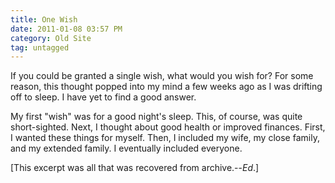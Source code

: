 ```yaml
---
title: One Wish
date: 2011-01-08 03:57 PM
category: Old Site
tag: untagged
---
```


If you could be granted a single wish, what would you wish for? For some reason, this thought popped into my mind a few weeks ago as I was drifting off to sleep. I have yet to find a good answer.

My first "wish" was for a good night's sleep. This, of course, was quite short-sighted. Next, I thought about good health or improved finances. First, I wanted these things for myself. Then, I included my wife, my close family, and my extended family. I eventually included everyone.

[This excerpt was all that was recovered from archive.--*Ed*.]
